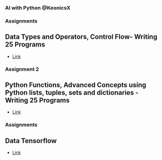 ### AI with Python @KeonicsX
### Assignments
## Data Types and Operators, Control Flow- Writing 25 Programs
- [Link](https://bit.ly/3DXocMw)
### Assignment 2
## Python Functions, Advanced Concepts using Python lists, tuples, sets and dictionaries - Writing 25 Programs
- [Link]()
### Assignments
## Data Tensorflow
- [Link](https://bit.ly/3DXocMw)
